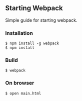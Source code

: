 ## Starting Webpack
Simple guide for starting webpack.


### Installation
```
$ npm install -g webpack
$ npm install
```


### Build
```
$ webpack
```


### On browser
```
$ open main.html
```